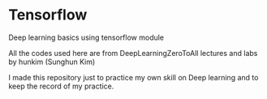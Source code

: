 # Tensorflow
Deep learning basics using tensorflow module

All the codes used here are from DeepLearningZeroToAll lectures and labs by hunkim (Sunghun Kim)

I made this repository just to practice my own skill on Deep learning and to keep the record of my practice.

